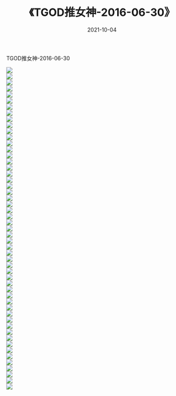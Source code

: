 ﻿---
layout: post
title:  《TGOD推女神-2016-06-30》
date:   2021-10-04
img: http://img.660000.xyz/Sharelink/网络美图/2021/TGOD推女神-2016-06-30/000.jpg
categories: [美女, 清纯, 唯美]
---

TGOD推女神-2016-06-30

  ![](http://img.660000.xyz/Sharelink/网络美图/2021/TGOD推女神-2016-06-30/001.jpg) <br> ![](http://img.660000.xyz/Sharelink/网络美图/2021/TGOD推女神-2016-06-30/002.jpg) <br> ![](http://img.660000.xyz/Sharelink/网络美图/2021/TGOD推女神-2016-06-30/003.jpg) <br> ![](http://img.660000.xyz/Sharelink/网络美图/2021/TGOD推女神-2016-06-30/004.jpg) <br> ![](http://img.660000.xyz/Sharelink/网络美图/2021/TGOD推女神-2016-06-30/005.jpg) <br> ![](http://img.660000.xyz/Sharelink/网络美图/2021/TGOD推女神-2016-06-30/006.jpg) <br> ![](http://img.660000.xyz/Sharelink/网络美图/2021/TGOD推女神-2016-06-30/007.jpg) <br> ![](http://img.660000.xyz/Sharelink/网络美图/2021/TGOD推女神-2016-06-30/008.jpg) <br> ![](http://img.660000.xyz/Sharelink/网络美图/2021/TGOD推女神-2016-06-30/009.jpg) <br> ![](http://img.660000.xyz/Sharelink/网络美图/2021/TGOD推女神-2016-06-30/010.jpg) <br> ![](http://img.660000.xyz/Sharelink/网络美图/2021/TGOD推女神-2016-06-30/011.jpg) <br> ![](http://img.660000.xyz/Sharelink/网络美图/2021/TGOD推女神-2016-06-30/012.jpg) <br> ![](http://img.660000.xyz/Sharelink/网络美图/2021/TGOD推女神-2016-06-30/013.jpg) <br> ![](http://img.660000.xyz/Sharelink/网络美图/2021/TGOD推女神-2016-06-30/014.jpg) <br> ![](http://img.660000.xyz/Sharelink/网络美图/2021/TGOD推女神-2016-06-30/015.jpg) <br> ![](http://img.660000.xyz/Sharelink/网络美图/2021/TGOD推女神-2016-06-30/016.jpg) <br> ![](http://img.660000.xyz/Sharelink/网络美图/2021/TGOD推女神-2016-06-30/017.jpg) <br> ![](http://img.660000.xyz/Sharelink/网络美图/2021/TGOD推女神-2016-06-30/018.jpg) <br> ![](http://img.660000.xyz/Sharelink/网络美图/2021/TGOD推女神-2016-06-30/019.jpg) <br> ![](http://img.660000.xyz/Sharelink/网络美图/2021/TGOD推女神-2016-06-30/020.jpg) <br> ![](http://img.660000.xyz/Sharelink/网络美图/2021/TGOD推女神-2016-06-30/021.jpg) <br> ![](http://img.660000.xyz/Sharelink/网络美图/2021/TGOD推女神-2016-06-30/022.jpg) <br> ![](http://img.660000.xyz/Sharelink/网络美图/2021/TGOD推女神-2016-06-30/023.jpg) <br> ![](http://img.660000.xyz/Sharelink/网络美图/2021/TGOD推女神-2016-06-30/024.jpg) <br> ![](http://img.660000.xyz/Sharelink/网络美图/2021/TGOD推女神-2016-06-30/025.jpg) <br> ![](http://img.660000.xyz/Sharelink/网络美图/2021/TGOD推女神-2016-06-30/026.jpg) <br> ![](http://img.660000.xyz/Sharelink/网络美图/2021/TGOD推女神-2016-06-30/027.jpg) <br> ![](http://img.660000.xyz/Sharelink/网络美图/2021/TGOD推女神-2016-06-30/028.jpg) <br> ![](http://img.660000.xyz/Sharelink/网络美图/2021/TGOD推女神-2016-06-30/029.jpg) <br> ![](http://img.660000.xyz/Sharelink/网络美图/2021/TGOD推女神-2016-06-30/030.jpg) <br> ![](http://img.660000.xyz/Sharelink/网络美图/2021/TGOD推女神-2016-06-30/031.jpg) <br> ![](http://img.660000.xyz/Sharelink/网络美图/2021/TGOD推女神-2016-06-30/032.jpg) <br> ![](http://img.660000.xyz/Sharelink/网络美图/2021/TGOD推女神-2016-06-30/033.jpg) <br> ![](http://img.660000.xyz/Sharelink/网络美图/2021/TGOD推女神-2016-06-30/034.jpg) <br> ![](http://img.660000.xyz/Sharelink/网络美图/2021/TGOD推女神-2016-06-30/035.jpg) <br> ![](http://img.660000.xyz/Sharelink/网络美图/2021/TGOD推女神-2016-06-30/036.jpg) <br> ![](http://img.660000.xyz/Sharelink/网络美图/2021/TGOD推女神-2016-06-30/037.jpg) <br> ![](http://img.660000.xyz/Sharelink/网络美图/2021/TGOD推女神-2016-06-30/038.jpg) <br> ![](http://img.660000.xyz/Sharelink/网络美图/2021/TGOD推女神-2016-06-30/039.jpg) <br> ![](http://img.660000.xyz/Sharelink/网络美图/2021/TGOD推女神-2016-06-30/040.jpg) <br> ![](http://img.660000.xyz/Sharelink/网络美图/2021/TGOD推女神-2016-06-30/041.jpg) <br> ![](http://img.660000.xyz/Sharelink/网络美图/2021/TGOD推女神-2016-06-30/042.jpg) <br> ![](http://img.660000.xyz/Sharelink/网络美图/2021/TGOD推女神-2016-06-30/043.jpg) <br> ![](http://img.660000.xyz/Sharelink/网络美图/2021/TGOD推女神-2016-06-30/044.jpg) <br> ![](http://img.660000.xyz/Sharelink/网络美图/2021/TGOD推女神-2016-06-30/045.jpg) <br> ![](http://img.660000.xyz/Sharelink/网络美图/2021/TGOD推女神-2016-06-30/046.jpg) <br> ![](http://img.660000.xyz/Sharelink/网络美图/2021/TGOD推女神-2016-06-30/047.jpg) <br> ![](http://img.660000.xyz/Sharelink/网络美图/2021/TGOD推女神-2016-06-30/048.jpg) <br> ![](http://img.660000.xyz/Sharelink/网络美图/2021/TGOD推女神-2016-06-30/049.jpg) <br> ![](http://img.660000.xyz/Sharelink/网络美图/2021/TGOD推女神-2016-06-30/050.jpg) <br> ![](http://img.660000.xyz/Sharelink/网络美图/2021/TGOD推女神-2016-06-30/051.jpg) <br> ![](http://img.660000.xyz/Sharelink/网络美图/2021/TGOD推女神-2016-06-30/052.jpg) <br> ![](http://img.660000.xyz/Sharelink/网络美图/2021/TGOD推女神-2016-06-30/053.jpg) <br>